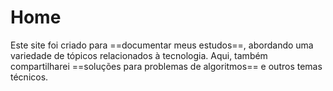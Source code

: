 # Home

Este site foi criado para ==documentar meus estudos==, abordando uma variedade de tópicos relacionados à tecnologia. Aqui, também compartilharei ==soluções para problemas de algoritmos== e outros temas técnicos.
